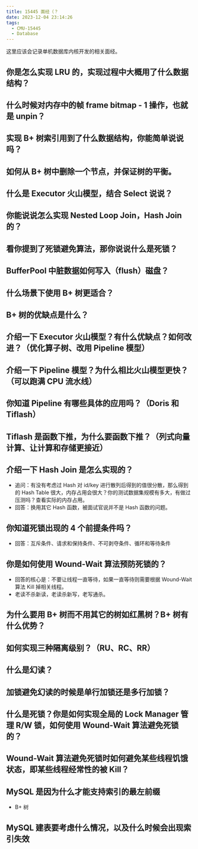 ```yaml
---
title: 15445 面经（？
date: 2023-12-04 23:14:26
tags:
  - CMU-15445
  - Database
---
```

这里应该会记录单机数据库内核开发的相关面经。

## 你是怎么实现 LRU 的，实现过程中大概用了什么数据结构？

## 什么时候对内存中的帧 frame bitmap - 1 操作，也就是 unpin？

## 实现 B+ 树索引用到了什么数据结构，你能简单说说吗？

## 如何从 B+ 树中删除一个节点，并保证树的平衡。

## 什么是 Executor 火山模型，结合 Select 说说？

## 你能说说怎么实现 Nested Loop Join，Hash Join 的？

## 看你提到了死锁避免算法，那你说说什么是死锁？

## BufferPool 中脏数据如何写入（flush）磁盘？

## 什么场景下使用 B+ 树更适合？

## B+ 树的优缺点是什么？

## 介绍一下 Executor 火山模型？有什么优缺点？如何改进？（优化算子树、改用 Pipeline 模型）

## 介绍一下 Pipeline 模型？为什么相比火山模型更快？（可以跑满 CPU 流水线）

## 你知道 Pipeline 有哪些具体的应用吗？（Doris 和 Tiflash）

## Tiflash 是函数下推，为什么要函数下推？（列式向量计算、让计算和存储更接近）

## 介绍一下 Hash Join 是怎么实现的？
- 追问：有没有考虑过 Hash 对 id/key 进行散列后得到的值很分散，那么得到的 Hash Table 很大，内存占用会很大？你的测试数据集规模有多大，有做过压测吗？查看实际的内存占用。
- 回答：换用其它 Hash 函数，被面试官说并不是 Hash 函数的问题。

## 你知道死锁出现的 4 个前提条件吗？
- 回答：互斥条件、请求和保持条件、不可剥夺条件、循环和等待条件

## 你是如何使用 Wound-Wait 算法预防死锁的？
- 回答的核心是：不要让线程一直等待，如果一直等待则需要根据 Wound-Wait 算法 Kill 掉相关线程。
- 老读不杀新读，老读杀新写，老写通杀。

## 为什么要用 B+ 树而不用其它的树如红黑树？B+ 树有什么优势？

## 如何实现三种隔离级别？（RU、RC、RR）

## 什么是幻读？

## 加锁避免幻读的时候是单行加锁还是多行加锁？

## 什么是死锁？你是如何实现全局的 Lock Manager 管理 R/W 锁，如何使用 Wound-Wait 算法避免死锁的？

## Wound-Wait 算法避免死锁时如何避免某些线程饥饿状态，即某些线程经常性的被 Kill？

## MySQL 是因为什么才能支持索引的最左前缀
- B+ 树

## MySQL 建表要考虑什么情况，以及什么时候会出现索引失效

